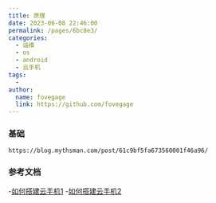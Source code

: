 ```yaml
---
title: 原理
date: 2023-06-08 22:46:00
permalink: /pages/6bc8e3/
categories:
  - 运维
  - os
  - android
  - 云手机
tags:
  - 
author: 
  name: fovegage
  link: https://github.com/fovegage
---
```

### 基础
```
https://blog.mythsman.com/post/61c9bf5fa673560001f46a96/
```
### 参考文档
-[如何搭建云手机1](https://blog.csdn.net/GiveMeFive_Fuck/article/details/106362732)
-[如何搭建云手机2](https://www.jianshu.com/p/305399d923b3)